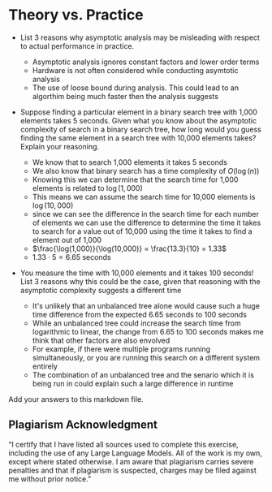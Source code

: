 # Theory vs. Practice

- List 3 reasons why asymptotic analysis may be misleading with respect to
  actual performance in practice.

  - Asymptotic analysis ignores constant factors and lower order terms
  - Hardware is not often considered while conducting asymtotic analysis
  - The use of loose bound during analysis. This could lead to an algorthim being much faster
    then the analysis suggests

- Suppose finding a particular element in a binary search tree with 1,000
  elements takes 5 seconds. Given what you know about the asymptotic complexity
  of search in a binary search tree, how long would you guess finding the same
  element in a search tree with 10,000 elements takes? Explain your reasoning.

  - We know that to search 1,000 elements it takes 5 seconds
  - We also know that binary search has a time complexity of $O(\log(n))$
  - Knowing this we can determine that the search time for 1,000 elements is related to $\log(1,000)$
  - This means we can assume the search time for 10,000 elements is $\log(10,000)$
  - since we can see the difference in the search time for each number of elements we can use the difference to determine the time it 
    takes to search for a value out of 10,000 using the time it takes to find a element out of 1,000
  - $\frac{\log(1,000)}{\log(10,000)} = \frac{13.3}{10} = 1.33$
  - $1.33 \cdot 5 = 6.65$ seconds

- You measure the time with 10,000 elements and it takes 100 seconds! List 3
  reasons why this could be the case, given that reasoning with the asymptotic
  complexity suggests a different time
  - It's unlikely that an unbalanced tree alone would cause such a huge time difference from the expected 6.65 seconds to 100 seconds
  - While an unbalanced tree could increase the search time from logarithmic to linear, the change from 6.65 to 100 seconds makes me think that other factors are also envolved
  - For example, if there were multiple programs running simultaneously, or you are running this search on a different system entirely
  - The combination of an unbalanced tree and the senario which it is being run in could explain such a large difference in runtime

Add your answers to this markdown file.

## Plagiarism Acknowledgment



“I certify that I have listed all sources used to complete this exercise, including the use
of any Large Language Models. All of the work is my own, except where stated
otherwise. I am aware that plagiarism carries severe penalties and that if plagiarism is
suspected, charges may be filed against me without prior notice.”
